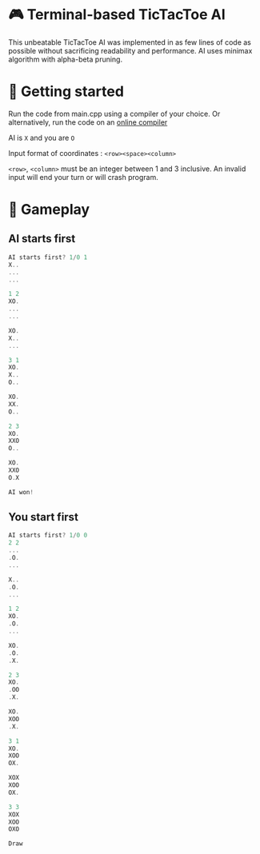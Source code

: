 # 🎮 Terminal-based TicTacToe AI #
This unbeatable TicTacToe AI was implemented in as few lines of code as possible without sacrificing readability and performance. AI uses minimax algorithm with alpha-beta pruning.
# 🚀 Getting started #
Run the code from main.cpp using a compiler of your choice. Or alternatively, run the code on an [online compiler](https://www.onlinegdb.com/online_c++_compiler)

AI is `X` and you are `O`

Input format of coordinates : `<row><space><column>`

`<row>`, `<column>` must be an integer between 1 and 3 inclusive. An invalid input will end your turn or will crash program.
# 🎥 Gameplay #

## AI starts first ##
```cpp
AI starts first? 1/0 1
X..
...
...

1 2
XO.
...
...

XO.
X..
...

3 1
XO.
X..
O..

XO.
XX.
O..

2 3
XO.
XXO
O..

XO.
XXO
O.X

AI won!

```

## You start first ##
```cpp
AI starts first? 1/0 0
2 2
...
.O.
...

X..
.O.
...

1 2
XO.
.O.
...

XO.
.O.
.X.

2 3
XO.
.OO
.X.

XO.
XOO
.X.

3 1
XO.
XOO
OX.

XOX
XOO
OX.

3 3
XOX
XOO
OXO

Draw


```

